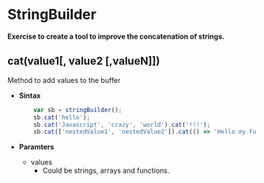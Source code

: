 # StringBuilder
 **Exercise to create a tool to improve the concatenation of strings.**

##  cat(value1[, value2 [,valueN]])
Method to add values to the buffer
- **Sintax**
    ```js
        var sb = stringBuilder();
        sb.cat('hello');
        sb.cat('Javascript', 'crazy', 'world').cat('!!!');
        sb.cat(['nestedValue1', 'nestedValue2']).cat(() => 'Hello my Function');
    ```

- **Paramters**
    * values
        * Could be strings, arrays and functions.